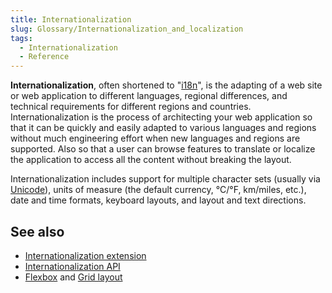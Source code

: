 ```yaml
---
title: Internationalization
slug: Glossary/Internationalization_and_localization
tags:
  - Internationalization
  - Reference
---
```


**Internationalization**, often shortened to "[i18n](/en-US/docs/Glossary/I18N)", is the adapting of a web site or web application to different languages, regional differences, and technical requirements for different regions and countries. Internationalization is the process of architecting your web application so that it can be quickly and easily adapted to various languages and regions without much engineering effort when new languages and regions are supported. Also so that a user can browse features to translate or localize the application to access all the content without breaking the layout.

Internationalization includes support for multiple character sets (usually via [Unicode](https://www.techtarget.com/whatis/definition/Unicode)), units of measure (the default currency, °C/°F, km/miles, etc.), date and time formats, keyboard layouts, and layout and text directions.

## See also

- [Internationalization extension](/en-US/docs/Mozilla/Add-ons/WebExtensions/Internationalization)
- [Internationalization API](/en-US/docs/Web/JavaScript/Reference/Global_Objects/Intl)
- [Flexbox](/en-US/docs/Learn/CSS/CSS_layout/Flexbox) and [Grid layout](/en-US/docs/Web/CSS/CSS_Grid_Layout/Basic_Concepts_of_Grid_Layout)
